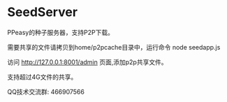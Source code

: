 # SeedServer

PPeasy的种子服务器，支持P2P下载。

需要共享的文件请拷贝到home/p2pcache目录中，运行命令 node seedapp.js 

访问 http://127.0.0.1:8001/admin 页面,添加p2p共享文件。

支持超过4G文件的共享。

QQ技术交流群: 466907566
